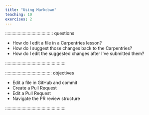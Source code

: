 ```yaml
---
title: "Using Markdown"
teaching: 10
exercises: 2
---
```


:::::::::::::::::::::::::::::::::::::: questions 

- How do I edit a file in a Carpentries lesson?
- How do I suggest those changes back to the Carpentries?
- How do I edit the suggested changes after I've submitted them?

::::::::::::::::::::::::::::::::::::::::::::::::

::::::::::::::::::::::::::::::::::::: objectives

- Edit a file in GitHub and commit
- Create a Pull Request
- Edit a Pull Request
- Navigate the PR review structure

::::::::::::::::::::::::::::::::::::::::::::::::

<!--- Outline
7. Instructor shows making the edit to fix, committing, and making a PR
8. Once PR is placed, we discover something that needs to be edited. 
	- Or the collaborator reviews the PR and replies back with a change.
9. Instructor edits branch with PR and shows that commit goes into the PR
	- Or makes the change as a suggestion in the PR and then commits it
10. Briefly review structure for PRs and merge to see change in rendered webpage
11. Exercise 2: Claim one of the issues in the test repo and fix it with a PR
--> 
